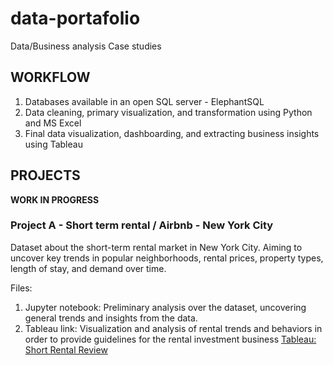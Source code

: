 # data-portafolio

Data/Business analysis Case studies

## WORKFLOW


1. Databases available in an open SQL server - ElephantSQL
2. Data cleaning, primary visualization, and transformation using Python and MS Excel
3. Final data visualization, dashboarding, and extracting business insights using Tableau


## PROJECTS
**WORK IN PROGRESS**

### Project A - Short term rental / Airbnb - New York City
Dataset about the short-term rental market in New York City. Aiming to uncover key trends in popular neighborhoods, rental prices, property types, length of stay, and demand over time.

Files:

1. Jupyter notebook: Preliminary analysis over the dataset, uncovering general trends and insights from the data.
2. Tableau link: Visualization and analysis of rental trends and behaviors in order to provide guidelines for the rental investment business
[Tableau: Short Rental Review](https://public.tableau.com/views/NYcity-ShortRentalReview/DashboardPrice?:language=en-US&:display_count=n&:origin=viz_share_link)


       
